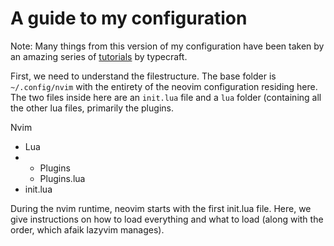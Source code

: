 # A guide to my configuration
Note: Many things from this version of my configuration have been taken by an amazing series of [tutorials](https://www.youtube.com/watch?v=zHTeCSVAFNY&list=PLsz00TDipIffreIaUNk64KxTIkQaGguqn) by typecraft.

First, we need to understand the filestructure.
The base folder is `~/.config/nvim` with the entirety of the neovim configuration residing here. The two files inside here are an `init.lua` file and a `lua` folder (containing all the other lua files, primarily the plugins.

Nvim
- Lua
- - Plugins
  - Plugins.lua
- init.lua

During the nvim runtime, neovim starts with the first init.lua file. Here, we give instructions on how to load everything and what to load (along with the order, which afaik lazyvim manages). 
